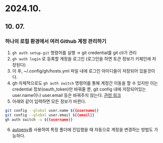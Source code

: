 # 2024.10.

## 10. 07.

### 하나의 로컬 환경에서 여러 Github 계정 관리하기

1. `gh auth setup-git` 명령어를 실행 → git credential를 git cli가 관리
2. `gh auth login` 로 등록할 계정을 로그인 (로그인을 하면 토큰 정보가 키체인에 저장된다)
3. 이 후, ~/.config/gh/hosts.yml 파일 내에 로그인 아이디들이 저장되어 있을것이다.
4. gh 자체적으로도 `gh auth switch` 명령어를 통해 계정간 이동을 할 수 있지만 이는 credential 정보(oauth_token)만 바꿔줄 뿐, git config 내에 저장되어있는 user.name이나 user.email 등은 바꿔주지 않는다. [관련 링크](https://github.com/cli/cli/blob/trunk/docs/multiple-accounts.md#what-is-out-of-scope-for-this-release)
5. 아래와 같이 입력하면 모든 정보가 바뀐다.

```sh
git config --global user.name ${{username}}
git config --global user.email ${{email}}
gh auth switch -u ${{username}}
```

6. [autoenv](https://github.com/hyperupcall/autoenv)를 사용하여 특정 폴더에 진입했을 때 자동으로 계정을 변경하는 방법도 가능하다.
